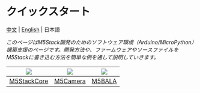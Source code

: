 # クイックスタート

[中文](/zh_CN/quick_start) | [English](/en/quick_start) | 日本語

*このページはM5Stack開発のためのソフトウェア環境（Arduino/MicroPython）構築支援のページです。開発方法や、ファームウェアやソースファイルをM5Stackに書き込む方法を簡単な例を通して説明していきます。*

<!-- ## イントロダクション

**M5Stackはモジュール積み重ねるタイプの開発デバイスです。M5Stackの名前はModuleのM、5x5cmサイズの5、積み重ねるを意味するStackからきています。**

## 開発に必要なもの

M5Stackを使った開発に必要なもの:

* **PC** (Windows、Mac、LinuxいずれかのOSがインストールされていること)
* **USB Type-C ケーブル**

開発環境構築の前に次の手順を行なってください。

1. **シリアル接続** の確立

  [シリアル接続の確立方法](ja/related_documents/establish_serial_connection)

## クイックスタート

!> **注意** すでにシリアルドライバをインストールしている場合、PCとのシリアル接続が確立しているか確認してください。もしうまくいかない場合は次のページを参照してください。 [シリアル接続の確立方法](/en/related_documents/establish_serial_connection)

最初に特定のファームウェアファイルを(.bin)をあなたのM5Stackに書き込む必要があります。 開発の前にこちらのページを参照してください。[ファームウェアの更新方法](/ja/related_documents/how_to_burn_firmware)

以下のリストから、あなたの持っているM5Stackに合わせてコースを選択してください。 -->

<img src="assets/img/getting_started_pics/m5stack_core.png"> | <img src="assets/img/getting_started_pics/m5camera.jpg">  | <img src="assets/img/getting_started_pics/M5Bala.jpg">
---|---|---
[M5StackCore](/ja/quick_start/m5core/m5stack_core_quick_start) | [M5Camera](/ja/quick_start/m5camera/m5camera_quick_start) | [M5BALA](/ja/quick_start/bala/bala_quick_start)

<!-- ## 練習

**For being familiar with the programming mode you like, We suggest you following the corresponding option to do more practices.**

<img src="assets/img/getting_started_pics/programming_mode_arduino.png"> | <img src="assets/img/getting_started_pics/programming_mode_blockly.png">  | <img src="assets/img/getting_started_pics/programming_mode_micropython.png">
---|---|---
[Arduino](/ja/practice/practice_arduino) | [UiFlow-Blockly](/ja/practice/practice_blockly) | [UiFlow-MicroPython](/ja/practice/practice_micropython) -->

<!-- ## 関連するドキュメント

- [シリアル接続の確立方法](/ja/related_documents/establish_serial_connection)
- [ファームウェアの更新方法](/ja/related_documents/how_to_burn_firmware)
- [M5StackのWi-Fi接続方法](/ja/related_documents/how_to_connect_wifi_using_core)
- [Arduino IDEのM5Stackライブラリ更新方法](/ja/related_documents/upgrade_m5stack_lib) -->